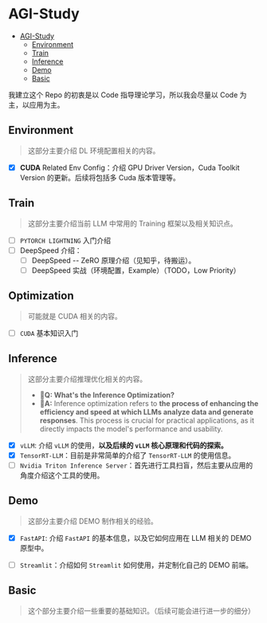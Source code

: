 # AGI-Study

- [AGI-Study](#agi-study)
  - [Environment](#environment)
  - [Train](#train)
  - [Inference](#inference)
  - [Demo](#demo)
  - [Basic](#basic)

我建立这个 Repo 的初衷是以 Code 指导理论学习，所以我会尽量以 Code 为主，以应用为主。

## Environment

> 这部分主要介绍 DL 环境配置相关的内容。

- [x] **CUDA** Related Env Config：介绍 GPU Driver Version，Cuda Toolkit Version 的更新。后续将包括多 Cuda 版本管理等。

## Train

> 这部分主要介绍当前 LLM 中常用的 Training 框架以及相关知识点。

- [ ] `PYTORCH LIGHTNING` 入门介绍
- [ ] DeepSpeed 介绍：
  - [ ] DeepSpeed -- ZeRO 原理介绍（见知乎，待搬运）。
  - [ ] DeepSpeed 实战（环境配置，Example）（TODO，Low Priority）

## Optimization

> 可能就是 CUDA 相关的内容。

- [ ] `CUDA` 基本知识入门

## Inference

> 这部分主要介绍推理优化相关的内容。
>
> - **🤔Q: What's the Inference Optimization?**
> - **📖A:** Inference optimization refers to **the process of enhancing the efficiency and speed at which LLMs analyze data and generate responses**. This process is crucial for practical applications, as it directly impacts the model's performance and usability.

- [x] `vLLM`: 介绍 `vLLM` 的使用，**以及后续的 `vLLM` 核心原理和代码的探索。**
- [x] `TensorRT-LLM`：目前是非常简单的介绍了 `TensorRT-LLM` 的使用信息。
- [ ] `Nvidia Triton Inference Server`：首先进行工具扫盲，然后主要从应用的角度介绍这个工具的使用。

## Demo

> 这部分主要介绍 DEMO 制作相关的经验。

- [x] `FastAPI`: 介绍 `FastAPI` 的基本信息，以及它如何应用在 LLM 相关的 DEMO 原型中。

- [ ] `Streamlit`：介绍如何 `Streamlit` 如何使用，并定制化自己的 DEMO 前端。

## Basic

> 这个部分主要介绍一些重要的基础知识。（后续可能会进行进一步的细分）
